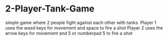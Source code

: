 # 2-Player-Tank-Game
simple game where 2 people fight against each other with tanks.
Player 1 uses the wasd keys for movement and space to fire a shot
Player 2 uses the arrow keys for movement and 5 or numberpad 5 to fire a shot
